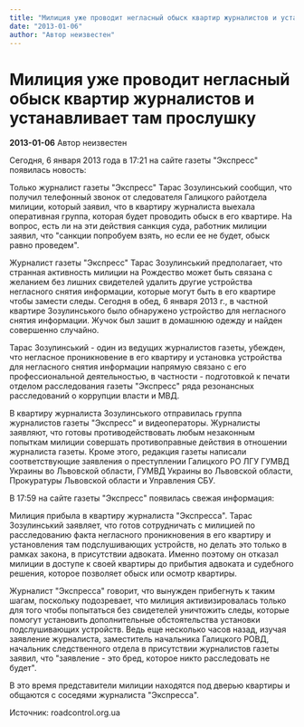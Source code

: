```yaml
---
title: "Милиция уже проводит негласный обыск квартир журналистов и устанавливает там прослушку"
date: "2013-01-06"
author: "Автор неизвестен"
---
```


# Милиция уже проводит негласный обыск квартир журналистов и устанавливает там прослушку

**2013-01-06** Автор неизвестен

Сегодня, 6 января 2013 года в 17:21 на сайте газеты "Экспресс" появилась новость:

Только журналист газеты "Экспресс" Тарас Зозулинський сообщил, что получил телефонный звонок от следователя Галицкого райотдела милиции, который заявил, что в квартиру журналиста выехала оперативная группа, которая будет проводить обыск в его квартире. На вопрос, есть ли на эти действия санкция суда, работник милиции заявил, что "санкции попробуем взять, но если ее не будет, обыск равно проведем".

Журналист газеты "Экспресс" Тарас Зозулинський предполагает, что странная активность милиции на Рождество может быть связана с желанием без лишних свидетелей удалить другие устройства негласного снятия информации, которые могут быть в его квартире чтобы замести следы. Сегодня в обед, 6 января 2013 г., в частной квартире Зозулинського было обнаружено устройство для негласного снятия информации. Жучок был зашит в домашнюю одежду и найден совершенно случайно.

Тарас Зозулинський - один из ведущих журналистов газеты, убежден, что негласное проникновение в его квартиру и установка устройства для негласного снятия информации напрямую связано с его профессиональной деятельностью, в частности - подготовкой к печати отделом расследования газеты "Экспресс" ряда резонансных расследований о коррупции власти и МВД.

В квартиру журналиста Зозулинського отправилась группа журналистов газеты "Экспресс" и видеоператоры. Журналисты заявляют, что готовы противодействовать любым незаконным попыткам милиции совершать противоправные действия в отношении журналиста газеты. Кроме этого, редакция газеты написали соответствующие заявления о преступлении Галицкого РО ЛГУ ГУМВД Украины во Львовской области, ГУМВД Украины во Львовской области, Прокуратуры Львовской области и Управления СБУ.

В 17:59 на сайте газеты "Экспресс" появилась свежая информация:

Милиция прибыла в квартиру журналиста "Экспресса". Тарас Зозулинський заявляет, что готов сотрудничать с милицией по расследованию факта негласного проникновения в его квартиру и установления там подслушивающих устройств, но делать это только в рамках закона, в присутствии адвоката. Именно поэтому он отказал милиции в доступе к своей квартиры до прибытия адвоката и судебного решения, которое позволяет обыск или осмотр квартиры.

Журналист "Экспресса" говорит, что вынужден прибегнуть к таким шагам, поскольку подозревает, что милиция активизировалась только для того чтобы попытаться без свидетелей уничтожить следы, которые помогут установить дополнительные обстоятельства установки подслушивающих устройств. Ведь еще несколько часов назад, изучая заявление журналиста, заместитель начальника Галицкого РОВД, начальник следственного отдела в присутствии журналистов газеты заявил, что "заявление - это бред, которое никто расследовать не будет".

В это время представители милиции находятся под дверью квартиры и общаются с соседями журналиста "Экспресса".

Источник: roadcontrol.org.ua